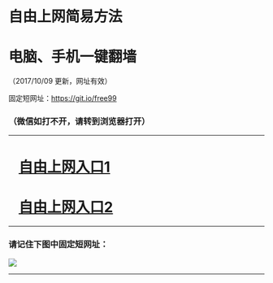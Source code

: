 ﻿# 自由上网简易方法

# 电脑、手机一键翻墙

（2017/10/09 更新，网址有效）

固定短网址：https://git.io/free99

### （微信如打不开，请转到浏览器打开）


***





# &nbsp;&nbsp; <a href="http://ft2985331411.fwq-tz-1001.info/fwqtz01.html?t=100900110863 " target="_blank">自由上网入口1</a>
# &nbsp;&nbsp; <a href="http://ft241115792.fwq-tz-1002.info/fwqtz02.html?t=100900130771 " target="_blank">自由上网入口2</a>
***

### 请记住下图中固定短网址：

<img src="https://s3-us-west-2.amazonaws.com/fwq-1001/yjfq-20170905okok.png" /> 


***

